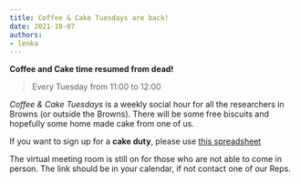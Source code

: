 ```yaml
---
title: Coffee & Cake Tuesdays are back!
date: 2021-10-07
authors:
- lenka
---
```


**Coffee and Cake time resumed from dead!**

> Every Tuesday from 11:00 to 12:00

*Coffee & Cake Tuesdays* is a weekly social hour for all the researchers in Browns (or outside the Browns). 
There will be some free biscuits and hopefully some home made cake from one of us.



If you want to sign up for a **cake duty**, please use [this spreadsheet](https://uob.sharepoint.com/:x:/r/teams/grp-ggy-postgrad/_layouts/15/Doc.aspx?sourcedoc=%7B4538461a-6e3c-4ec3-8051-0bfe09120c54%7D&action=editnew)



The virtual meeting room is still on for those who are not able to come in person. The link should be in your calendar, if not contact one of our Reps.